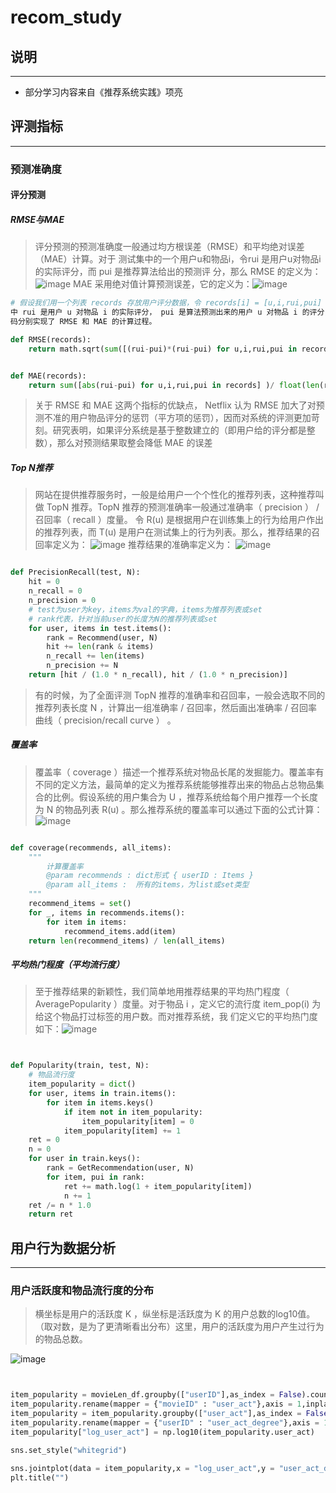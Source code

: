 # recom_study

## 说明
------------------------

- 部分学习内容来自《推荐系统实践》项亮

## 评测指标
------------------------
### 预测准确度

#### 评分预测

##### RMSE与MAE
> 评分预测的预测准确度一般通过均方根误差（RMSE）和平均绝对误差（MAE）计算。对于
测试集中的一个用户u和物品i，令rui 是用户u对物品i的实际评分，而 pui 是推荐算法给出的预测评
分，那么 RMSE 的定义为：![image](https://user-images.githubusercontent.com/6240382/160744125-db372644-4208-4c52-bf25-1f8bcf240210.png)
> MAE 采用绝对值计算预测误差，它的定义为：![image](https://user-images.githubusercontent.com/6240382/160744858-d6ad1d58-4c10-480a-ae5a-e01d4e0a8008.png)


```python
# 假设我们用一个列表 records 存放用户评分数据，令 records[i] = [u,i,rui,pui] ，其
中 rui 是用户 u 对物品 i 的实际评分， pui 是算法预测出来的用户 u 对物品 i 的评分，那么下面的代
码分别实现了 RMSE 和 MAE 的计算过程。

def RMSE(records):
    return math.sqrt(sum([(rui-pui)*(rui-pui) for u,i,rui,pui in records]) / float(len(records) ) )


def MAE(records):
    return sum([abs(rui-pui) for u,i,rui,pui in records] )/ float(len(records) )

```

> 关于 RMSE 和 MAE 这两个指标的优缺点， Netflix 认为 RMSE 加大了对预测不准的用户物品评分的惩罚（平方项的惩罚），因而对系统的评测更加苛刻。研究表明，如果评分系统是基于整数建立的（即用户给的评分都是整数），那么对预测结果取整会降低 MAE 的误差


##### Top N推荐

> 网站在提供推荐服务时，一般是给用户一个个性化的推荐列表，这种推荐叫做 TopN 推荐。TopN 推荐的预测准确率一般通过准确率（ precision ） / 召回率（ recall ）度量。
> 令 R(u) 是根据用户在训练集上的行为给用户作出的推荐列表，而 T(u) 是用户在测试集上的行为列表。那么，推荐结果的召回率定义为：
![image](https://user-images.githubusercontent.com/6240382/160763265-53ad3f70-4c2c-45f3-910c-827ebad23826.png)
> 推荐结果的准确率定义为：
![image](https://user-images.githubusercontent.com/6240382/160763314-b2449391-d476-4e17-ad7f-5a791f9c79a8.png)

```python

def PrecisionRecall(test, N):
    hit = 0
    n_recall = 0
    n_precision = 0
    # test为user为key，items为val的字典，items为推荐列表或set
    # rank代表，针对当前user的长度为N的推荐列表或set
    for user, items in test.items():
        rank = Recommend(user, N)
        hit += len(rank & items)
        n_recall += len(items)
        n_precision += N
    return [hit / (1.0 * n_recall), hit / (1.0 * n_precision)]

```

> 有的时候，为了全面评测 TopN 推荐的准确率和召回率，一般会选取不同的推荐列表长度 N ，计算出一组准确率 / 召回率，然后画出准确率 / 召回率曲线（ precision/recall curve ） 。


##### 覆盖率
> 覆盖率（ coverage ）描述一个推荐系统对物品长尾的发掘能力。覆盖率有不同的定义方法，最简单的定义为推荐系统能够推荐出来的物品占总物品集合的比例。假设系统的用户集合为 U ，推荐系统给每个用户推荐一个长度为 N 的物品列表 R(u) 。那么推荐系统的覆盖率可以通过下面的公式计算：![image](https://user-images.githubusercontent.com/6240382/160765109-c03bc040-3f53-4a39-859a-ecd9ce165cf5.png)

```python

def coverage(recommends, all_items):
    """
        计算覆盖率
        @param recommends : dict形式 { userID : Items }
        @param all_items :  所有的items，为list或set类型
    """
    recommend_items = set()
    for _, items in recommends.items():
        for item in items:
            recommend_items.add(item)
    return len(recommend_items) / len(all_items)

```

##### 平均热门程度（平均流行度）
> 至于推荐结果的新颖性，我们简单地用推荐结果的平均热门程度（ AveragePopularity ）度量。对于物品 i ，定义它的流行度 item_pop(i) 为给这个物品打过标签的用户数。而对推荐系统，我
们定义它的平均热门度如下：![image](https://user-images.githubusercontent.com/6240382/160767485-cc65662f-2935-4f62-9f38-dda0c12892bf.png)


```python


def Popularity(train, test, N):
    # 物品流行度
    item_popularity = dict()
    for user, items in train.items():
        for item in items.keys()
            if item not in item_popularity:
                item_popularity[item] = 0
            item_popularity[item] += 1
    ret = 0
    n = 0
    for user in train.keys():
        rank = GetRecommendation(user, N)
        for item, pui in rank:
            ret += math.log(1 + item_popularity[item])
            n += 1
    ret /= n * 1.0
    return ret

```



## 用户行为数据分析
------------------------


### 用户活跃度和物品流行度的分布

> 横坐标是用户的活跃度 K ，纵坐标是活跃度为 K 的用户总数的log10值。（取对数，是为了更清晰看出分布）这里，用户的活跃度为用户产生过行为的物品总数。

![image](https://user-images.githubusercontent.com/6240382/160795074-8b8b1f60-5d80-4ad9-8e8a-2ec65dc112ad.png)

```python


item_popularity = movieLen_df.groupby(["userID"],as_index = False).count()
item_popularity.rename(mapper = {"movieID" : "user_act"},axis = 1,inplace = True)
item_popularity = item_popularity.groupby(["user_act"],as_index = False).count()
item_popularity.rename(mapper = {"userID" : "user_act_degree"},axis = 1,inplace = True)
item_popularity["log_user_act"] = np.log10(item_popularity.user_act)

sns.set_style("whitegrid")

sns.jointplot(data = item_popularity,x = "log_user_act",y = "user_act_degree")
plt.title("")

```




















































